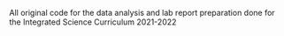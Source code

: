 All original code for the data analysis and lab report preparation done for the Integrated Science Curriculum 2021-2022
